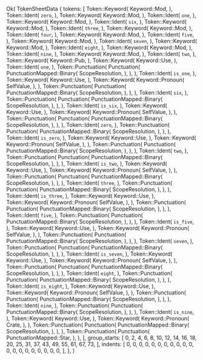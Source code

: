 Ok(
    TokenSheetData {
        tokens: [
            Token::Keyword(
                Keyword::Mod,
            ),
            Token::Ident(
                `zero`,
            ),
            Token::Keyword(
                Keyword::Mod,
            ),
            Token::Ident(
                `one`,
            ),
            Token::Keyword(
                Keyword::Mod,
            ),
            Token::Ident(
                `six`,
            ),
            Token::Keyword(
                Keyword::Mod,
            ),
            Token::Ident(
                `three`,
            ),
            Token::Keyword(
                Keyword::Mod,
            ),
            Token::Ident(
                `four`,
            ),
            Token::Keyword(
                Keyword::Mod,
            ),
            Token::Ident(
                `five`,
            ),
            Token::Keyword(
                Keyword::Mod,
            ),
            Token::Ident(
                `seven`,
            ),
            Token::Keyword(
                Keyword::Mod,
            ),
            Token::Ident(
                `eight`,
            ),
            Token::Keyword(
                Keyword::Mod,
            ),
            Token::Ident(
                `nine`,
            ),
            Token::Keyword(
                Keyword::Mod,
            ),
            Token::Ident(
                `two`,
            ),
            Token::Keyword(
                Keyword::Pub,
            ),
            Token::Keyword(
                Keyword::Use,
            ),
            Token::Ident(
                `one`,
            ),
            Token::Punctuation(
                Punctuation(
                    PunctuationMapped::Binary(
                        ScopeResolution,
                    ),
                ),
            ),
            Token::Ident(
                `is_one`,
            ),
            Token::Keyword(
                Keyword::Use,
            ),
            Token::Keyword(
                Keyword::Pronoun(
                    SelfValue,
                ),
            ),
            Token::Punctuation(
                Punctuation(
                    PunctuationMapped::Binary(
                        ScopeResolution,
                    ),
                ),
            ),
            Token::Ident(
                `six`,
            ),
            Token::Punctuation(
                Punctuation(
                    PunctuationMapped::Binary(
                        ScopeResolution,
                    ),
                ),
            ),
            Token::Ident(
                `is_six`,
            ),
            Token::Keyword(
                Keyword::Use,
            ),
            Token::Keyword(
                Keyword::Pronoun(
                    SelfValue,
                ),
            ),
            Token::Punctuation(
                Punctuation(
                    PunctuationMapped::Binary(
                        ScopeResolution,
                    ),
                ),
            ),
            Token::Ident(
                `zero`,
            ),
            Token::Punctuation(
                Punctuation(
                    PunctuationMapped::Binary(
                        ScopeResolution,
                    ),
                ),
            ),
            Token::Ident(
                `is_zero`,
            ),
            Token::Keyword(
                Keyword::Use,
            ),
            Token::Keyword(
                Keyword::Pronoun(
                    SelfValue,
                ),
            ),
            Token::Punctuation(
                Punctuation(
                    PunctuationMapped::Binary(
                        ScopeResolution,
                    ),
                ),
            ),
            Token::Ident(
                `two`,
            ),
            Token::Punctuation(
                Punctuation(
                    PunctuationMapped::Binary(
                        ScopeResolution,
                    ),
                ),
            ),
            Token::Ident(
                `is_two`,
            ),
            Token::Keyword(
                Keyword::Use,
            ),
            Token::Keyword(
                Keyword::Pronoun(
                    SelfValue,
                ),
            ),
            Token::Punctuation(
                Punctuation(
                    PunctuationMapped::Binary(
                        ScopeResolution,
                    ),
                ),
            ),
            Token::Ident(
                `three`,
            ),
            Token::Punctuation(
                Punctuation(
                    PunctuationMapped::Binary(
                        ScopeResolution,
                    ),
                ),
            ),
            Token::Ident(
                `is_three`,
            ),
            Token::Keyword(
                Keyword::Use,
            ),
            Token::Keyword(
                Keyword::Pronoun(
                    SelfValue,
                ),
            ),
            Token::Punctuation(
                Punctuation(
                    PunctuationMapped::Binary(
                        ScopeResolution,
                    ),
                ),
            ),
            Token::Ident(
                `five`,
            ),
            Token::Punctuation(
                Punctuation(
                    PunctuationMapped::Binary(
                        ScopeResolution,
                    ),
                ),
            ),
            Token::Ident(
                `is_five`,
            ),
            Token::Keyword(
                Keyword::Use,
            ),
            Token::Keyword(
                Keyword::Pronoun(
                    SelfValue,
                ),
            ),
            Token::Punctuation(
                Punctuation(
                    PunctuationMapped::Binary(
                        ScopeResolution,
                    ),
                ),
            ),
            Token::Ident(
                `seven`,
            ),
            Token::Punctuation(
                Punctuation(
                    PunctuationMapped::Binary(
                        ScopeResolution,
                    ),
                ),
            ),
            Token::Ident(
                `is_seven`,
            ),
            Token::Keyword(
                Keyword::Use,
            ),
            Token::Keyword(
                Keyword::Pronoun(
                    SelfValue,
                ),
            ),
            Token::Punctuation(
                Punctuation(
                    PunctuationMapped::Binary(
                        ScopeResolution,
                    ),
                ),
            ),
            Token::Ident(
                `eight`,
            ),
            Token::Punctuation(
                Punctuation(
                    PunctuationMapped::Binary(
                        ScopeResolution,
                    ),
                ),
            ),
            Token::Ident(
                `is_eight`,
            ),
            Token::Keyword(
                Keyword::Use,
            ),
            Token::Keyword(
                Keyword::Pronoun(
                    SelfValue,
                ),
            ),
            Token::Punctuation(
                Punctuation(
                    PunctuationMapped::Binary(
                        ScopeResolution,
                    ),
                ),
            ),
            Token::Ident(
                `nine`,
            ),
            Token::Punctuation(
                Punctuation(
                    PunctuationMapped::Binary(
                        ScopeResolution,
                    ),
                ),
            ),
            Token::Ident(
                `is_nine`,
            ),
            Token::Keyword(
                Keyword::Use,
            ),
            Token::Keyword(
                Keyword::Pronoun(
                    Crate,
                ),
            ),
            Token::Punctuation(
                Punctuation(
                    PunctuationMapped::Binary(
                        ScopeResolution,
                    ),
                ),
            ),
            Token::Punctuation(
                Punctuation(
                    PunctuationMapped::Star,
                ),
            ),
        ],
        group_starts: [
            0,
            2,
            4,
            6,
            8,
            10,
            12,
            14,
            16,
            18,
            20,
            25,
            31,
            37,
            43,
            49,
            55,
            61,
            67,
            73,
        ],
        indents: [
            0,
            0,
            0,
            0,
            0,
            0,
            0,
            0,
            0,
            0,
            0,
            0,
            0,
            0,
            0,
            0,
            0,
            0,
            0,
            0,
        ],
    },
)